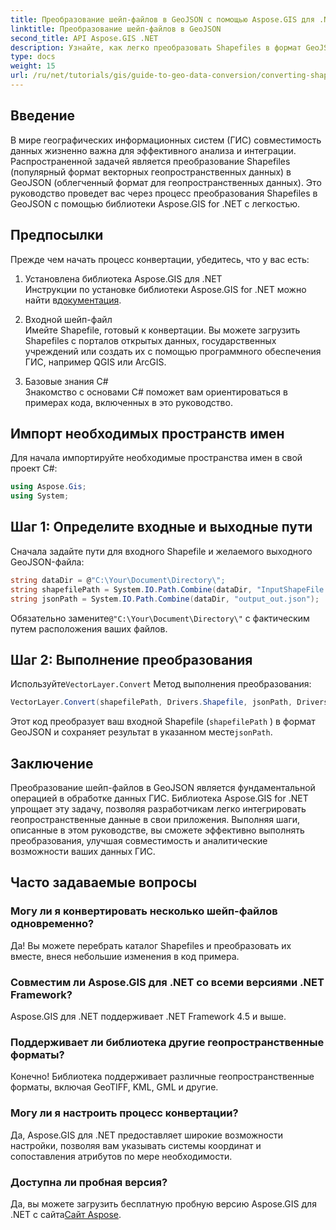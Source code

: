 ```yaml
---
title: Преобразование шейп-файлов в GeoJSON с помощью Aspose.GIS для .NET
linktitle: Преобразование шейп-файлов в GeoJSON
second_title: API Aspose.GIS .NET
description: Узнайте, как легко преобразовать Shapefiles в формат GeoJSON с помощью мощной библиотеки Aspose.GIS для .NET. Это всеобъемлющее руководство охватывает основные предварительные условия, пошаговые примеры кода.
type: docs
weight: 15
url: /ru/net/tutorials/gis/guide-to-geo-data-conversion/converting-shapefile-to-geojson/
---
```

## Введение

В мире географических информационных систем (ГИС) совместимость данных жизненно важна для эффективного анализа и интеграции. Распространенной задачей является преобразование Shapefiles (популярный формат векторных геопространственных данных) в GeoJSON (облегченный формат для геопространственных данных). Это руководство проведет вас через процесс преобразования Shapefiles в GeoJSON с помощью библиотеки Aspose.GIS for .NET с легкостью.

## Предпосылки
Прежде чем начать процесс конвертации, убедитесь, что у вас есть:

1. Установлена библиотека Aspose.GIS для .NET  
    Инструкции по установке библиотеки Aspose.GIS for .NET можно найти в[документация](https://reference.aspose.com/gis/net/).

2. Входной шейп-файл  
   Имейте Shapefile, готовый к конвертации. Вы можете загрузить Shapefiles с порталов открытых данных, государственных учреждений или создать их с помощью программного обеспечения ГИС, например QGIS или ArcGIS.

3. Базовые знания C#  
   Знакомство с основами C# поможет вам ориентироваться в примерах кода, включенных в это руководство.

## Импорт необходимых пространств имен
Для начала импортируйте необходимые пространства имен в свой проект C#:
```csharp
using Aspose.Gis;
using System;
```

## Шаг 1: Определите входные и выходные пути
Сначала задайте пути для входного Shapefile и желаемого выходного GeoJSON-файла:
```csharp
string dataDir = @"C:\Your\Document\Directory\";
string shapefilePath = System.IO.Path.Combine(dataDir, "InputShapeFile.shp");
string jsonPath = System.IO.Path.Combine(dataDir, "output_out.json");
```
 Обязательно замените`@"C:\Your\Document\Directory\"` с фактическим путем расположения ваших файлов.

## Шаг 2: Выполнение преобразования
 Используйте`VectorLayer.Convert` Метод выполнения преобразования:
```csharp
VectorLayer.Convert(shapefilePath, Drivers.Shapefile, jsonPath, Drivers.GeoJson);
```
Этот код преобразует ваш входной Shapefile (`shapefilePath` ) в формат GeoJSON и сохраняет результат в указанном месте`jsonPath`.

## Заключение
Преобразование шейп-файлов в GeoJSON является фундаментальной операцией в обработке данных ГИС. Библиотека Aspose.GIS for .NET упрощает эту задачу, позволяя разработчикам легко интегрировать геопространственные данные в свои приложения. Выполняя шаги, описанные в этом руководстве, вы сможете эффективно выполнять преобразования, улучшая совместимость и аналитические возможности ваших данных ГИС.

## Часто задаваемые вопросы

### Могу ли я конвертировать несколько шейп-файлов одновременно?
Да! Вы можете перебрать каталог Shapefiles и преобразовать их вместе, внеся небольшие изменения в код примера.

### Совместим ли Aspose.GIS для .NET со всеми версиями .NET Framework?
Aspose.GIS для .NET поддерживает .NET Framework 4.5 и выше.

### Поддерживает ли библиотека другие геопространственные форматы?
Конечно! Библиотека поддерживает различные геопространственные форматы, включая GeoTIFF, KML, GML и другие.

### Могу ли я настроить процесс конвертации?
Да, Aspose.GIS для .NET предоставляет широкие возможности настройки, позволяя вам указывать системы координат и сопоставления атрибутов по мере необходимости.

### Доступна ли пробная версия?
 Да, вы можете загрузить бесплатную пробную версию Aspose.GIS для .NET с сайта[Сайт Aspose](https://releases.aspose.com/).